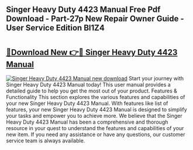 ## Singer Heavy Duty 4423 Manual Free Pdf Download - Part-27p New Repair Owner Guide - User Service Edition Bl1Z4

# <h2><a href="http://cf13204.oget.top/?id=Singer+Heavy+Duty+4423+Manual">🔗Download New 👉🔴 Singer Heavy Duty 4423 Manual</a></h2>

[![Singer Heavy Duty 4423 Manual new download](https://i.imgur.com/5g1atiW.png)](http://cf13204.oget.top/?id=Singer+Heavy+Duty+4423+Manual)
Start your journey with Singer Heavy Duty 4423 Manual today! This user manual provides a detailed guide to help you get the most out of your product. Features & Functionality This section explores the various features and capabilities of your new Singer Heavy Duty 4423 Manual. With features like list of features, your new Singer Heavy Duty 4423 Manual is designed to simplify your tasks and empower you to achieve more. We believe that the Singer Heavy Duty 4423 Manual has been a comprehensive and thorough resource in your quest to understand the features and capabilities of your new item. If you need any assistance or have any questions, our customer service team is always available.
